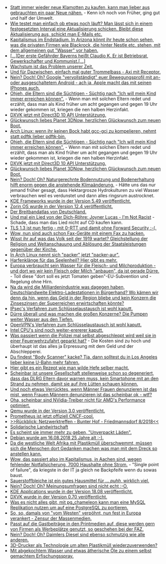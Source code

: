 * [Statt immer wieder neue Klamotten zu kaufen, kann man lieber aus gebrauchten ein paar Neue nähen.](https://www.careelite.de/recycling-mode/) - Kenn ich noch von Früher, ging gut und half der Umwelt.
* [Wie testet man einfach ob etwas noch läuft? Man lässt sich in einem festgesetzten Interval eine Aktualisierung schicken. Bleibt diese Aktualisierung aus, schickt man E-Mails etc.](https://utcc.utoronto.ca/~cks/space/blog/sysadmin/SimpleAliveCheckPattern)
* [Kapitalismus im Endstadium. In Arizona könnt ihr heute schon sehen, was die privaten Firmen wie Blackrock, die hinter Nestle etc. stehen, mit dem allgemeinen gut "Wasser" vor haben.](https://netzfrauen.org/2018/08/13/water-wars/)
* [[...]Der erste Gefährder Bayerns heißt Claudio K. Er ist Betriebsrat, Gewerkschafter und Kommunist.[...]](https://blog.fefe.de/?ts=a58fbe96)
* [Wachstum ist das Problem unserer Zeit.](https://netzfrauen.org/2018/08/13/wachstum/)
* [Und für Dazwischen, einfach mal guter Trommelbass - Axi mit Receptor.](https://www.youtube.com/watch?v=63sqpvIbpqs&list=RDEM1MS5hIB9lKhj1MbaUfL8Ew&index=23)
* [Nein? Doch! Oh? Google "vervollständigt" euer Bewegungsprofil mit an- oder ausgeschaltetem Android - ach ja, Apple macht das mit seinen IPhones auch.](https://blog.fefe.de/?ts=a58f47bb)
* [Ohjeh, die Eltern sind die Süchtigen - Süchtig nach "Ich will mein Kind immer erreichen können".](https://tuxproject.de/blog/2018/08/smombies-ue18/) - Wenn man mit solchen Eltern redet und erzählt, dass man als Kind früher um acht gegangen und gegen 19 Uhr wieder gekommen ist, kriegen die nen halben Herzinfakt.
* [DXVK jetzt mit Direct3D 10 API Unterstützung.](https://www.phoronix.com/scan.php?page=news_item&px=DXVK-Merges-Direct3D-10)
* [Glückwunsch liebes Planet 3DNow, herzlichen Glückwunsch zum neuen Boot.](https://www.planet3dnow.de/cms/39660-intern-planet-3dnow-laeuft-auf-neuem-epyc-server/)
* [Arch Linux: wenn ihr keinen Bock habt gcc-gcj zu kompelieren, nehmt statt pdftk lieber pdftk-bin.](https://aur.archlinux.org/packages/pdftk/)
* [Ohjeh, die Eltern sind die Süchtigen - Süchtig nach "Ich will mein Kind immer erreichen können".](https://tuxproject.de/blog/2018/08/smombies-ue18/) - Wenn man mit solchen Eltern redet und erzählt, dass man als Kind früher um acht gegangen und gegen 19 Uhr wieder gekommen ist, kriegen die nen halben Herzinfakt.
* [DXVK jetzt mit Direct3D 10 API Unterstützung.](https://www.phoronix.com/scan.php?page=news_item&px=DXVK-Merges-Direct3D-10)
* [Glückwunsch liebes Planet 3DNow, herzlichen Glückwunsch zum neuen Boot.](https://www.planet3dnow.de/cms/39660-intern-planet-3dnow-laeuft-auf-neuem-epyc-server/)
* [Nein? Doch! Oh? Naturgerechnte Bodennutzung und Bodenerhaltung hilft enorm gegen die anstehende Klimaänderung.](http://www.sonnenseite.com/de/umwelt/boeden-als-klimaschuetzer.html) - Hätte uns das nur jemand früher gesagt, dass Hektargrosze Hydrokulturen zu viel Wasser verbrauchen weil es verdunstet und dann alles ringsrum austrocknet.
* [KDE Frameworks wurde in der Version 5.49 veröffentlicht.](https://www.pro-linux.de/news/1/26191/kde-frameworks-5490-mit-zahlreichen-neuerungen.html)
* [Zorin OS wurde in der Version 12.4 veröffentlicht.](https://www.pro-linux.de/news/1/26192/zorin-os-124-freigegeben.html)
* [Der Breitbandatlas von Deutschland.](http://www.bmvi.de/DE/Themen/Digitales/Breitbandausbau/Breitbandatlas-Karte/start.html)
* [Und mal ein Lied von der Dich-Röhre: Joyner Lucas - I'm Not Racist](https://www.youtube.com/watch?v=43gm3CJePn0) - Schade, dass man das Lied nicht auf CD kaufen kann.
* [TLS 1.3 ist nun fertig - mit 0-RTT und damit ohne Forward Security :-(.](https://www.pro-linux.de/news/1/26194/standardisierung-von-tls-13-abgeschlossen.html)
* [Wow, nun sind auch schon Fax-Geräte mit einem Fax zu hacken.](https://blog.fefe.de/?ts=a58c0ae2)
* [Wisst ihr auf was das Volk seit der 1919 wartet? Gleichstellung der Religion und Weltanschauung und Ablösung der Staatsleistungen gegenüber der Kirche.](https://tuxproject.de/blog/2018/08/99-jahre-freiheitsentzug/)
* [In Arch Linux nennt sich "packer" jetzt "packer-aur".](https://bbs.archlinux.org/viewtopic.php?id=239570)
* [Harfenklänge für das Seelenheil? Hier gibt es mehr.](https://www.welt-im-wandel.tv/video/heilende-frequenzen-musik-zum-ausklang-des-lebens/)
* [Europa verbraucht sein Wasser für die Fleisch- und Milchproduktion - und dort wo wir kein Fleisch oder Milch "anbauen", da ist gerade Dürre.](https://netzfrauen.org/2018/08/14/duerre-2/) - Toll diese "dort soll es jetzt Tomaten geben"-EU-Subvention und -Regelung ohne Hirn.
* [Na da wird die Milliardenindustrie was dagegen haben, Deutschlandweite Elektro-Ladestationen in Bürgerhand? Wo kämen wir denn da hin, wenn das Geld in der Region bliebe und kein Konzern die Zinseszinsen der Superreichen erwirtschaften könnte?](http://www.sonnenseite.com/de/energie/bundesweites-e-ladenetz-in-buergerhand-mit-oekostrom.html)
* [IPsec's Verfahren zum Schlüsselaustausch ist wohl kaputt.](https://blog.fefe.de/?ts=a58d816f)
* [Dürre überall und was machen die großen Konzerne? Die Pumpen weiter Wasser aus den Tiefen.](https://www.neopresse.com/essenundtrinken/grosskonzerne-pumpen-trotz-duerre-katastrophen-wasser-ab-coca-cola-und-nestle-uebermaechtig/)
* [OpenVPN's Verfahren zum Schlüsselaustausch ist wohl kaputt.](https://blog.fefe.de/?ts=a58ae55d)
* [Intel CPU's sind noch weiter-erererer kaputt.](https://www.pro-linux.de/news/1/26200/weitere-spectre-%C3%A4hnliche-prozessorfehler-aufgedeckt.html)
* [Was passiert wenn die Polizei mal selbst abgeschleppt wird weil sie in einer Feuerwehrzufahrt geparkt hat?](https://blog.fefe.de/?ts=a58aed3d) - Die Kosten sind zu hoch und überhaupt ist das alles ja Erpressung mit dem Geld und der Abschlepperei.
* [Du findest "Body Scanner" kacke? Tja, dann solltest du in Los Angeles lieber keine U-Bahn mehr fahren.](https://blog.fefe.de/?ts=a58aefde)
* [Hier gibt es ein Rezept wie man wilde Hefe selber macht.](https://www.smarticular.net/wilde-hefe-wasser-wildhefe-rezept-zuechten-verwenden-vermehren/)
* [Scheinbar ist unsere Gesellschaft stellenweise schon so degeneriert, dass das DLRG Eltern davor warnen muss, kein Smartphone mit an den Strand zu nehmen, damit sie auf ihre Lütten schauen können.](https://blog.fefe.de/?ts=a58a6285)
* [Und noch etwas Verrücktes, wenn Männer Frauen denunzieren ist das mist, wenn Frauen Männern denunzieren ist das scheinbar ok - wtf?](https://blog.fefe.de/?ts=a58a5caa)
* [Oha, scheinbar sind NVidia-Treiber nicht für AMD's Performance optimiert.](https://www.planet3dnow.de/cms/39803-amd-ryzen-threadripper-2990wx-performance-boost-durch-radeon-statt-geforce/)
* [Qemu wurde in der Version 3.0 veröffentlicht.](https://www.pro-linux.de/news/1/26202/qemu-30-freigegeben.html)
* [Prometheus ist jetzt offiziell CNCF-cool.](https://www.pro-linux.de/news/1/26201/prometheus-absolviert-den-inkubator-der-cncf.html)
* [>>Rückblick: Netzwerktreffen - Bunter Hof - Friedmannsdorf 8/2018<<](https://bio-erzgebirge.de/wp/?p=15796)
* [Solidarische Landwirtschaft](https://www.solidarische-landwirtschaft.org/index.php?id=92)
* [Es scheint sie immer mehr zu geben, "Unverpackt Läden".](https://www.smarticular.net/muellfrei-einkaufen-alle-unverpacktlaeden/)
* [Debian wurde am 16.08.2018 25 Jahre alt :-).](https://lwn.net/Articles/762854)
* [Da die westliche Welt Afrika mit Plastikmüll überschwemmt, müssen sich die Menschen dort Gedanken machen was man mit dem Dreck so anstellen kann.](http://www.sonnenseite.com/de/umwelt/afrika-ist-auf-dem-richtigen-weg-um-plastikprodukte-zu-bekaempfen.html)
* [Wow, das passiert also im Kapitalismus, in Aachen sind, wegen fehlender Notfallsicherung, 7000 Haushalte ohne Strom.](https://blog.fefe.de/?ts=a58b3176) - "Single point of failure", da kriegste in der IT ja gleich ne Backpfeife wenn du sowas baust.
* [Sauerstoffbleiche ist ein gutes Hausmittel für ... *puhh*, wirklich viel.](https://www.smarticular.net/sauerstoffbleiche-waesche-putzen-desinfizieren-hausmittel-anwendung/)
* [Nein? Doch! Oh? Meinungsumfragen sind nicht echt :-O.](https://www.neopresse.com/medien/meinungsumfragen-die-grosse-faelschung/)
* [KDE Applications wurde in der Version 18.08 veröffentlicht.](https://www.pro-linux.de/news/1/26208/kde-applications-1808-freigegeben.html)
* [DXVK wurde in der Version 0.70 veröffentlicht.](https://www.phoronix.com/scan.php?page=news_item&px=DXVK-0.70-Released)
* [Was es nicht alles gibt, mit pg_chameleon kann man eine MySQL Replikation nutzen um auf eine PostgreSQL zu portieren.](https://www.percona.com/blog/2018/08/17/replication-from-percona-server-for-mysql-to-postgresql-using-pg_chameleon/)
* [So, so, damals von "vom Westen" verpöhnt, nun fest in Europa verankert - Zensur der Massenmedien.](https://blog.fefe.de/?ts=a586d819)
* [Passt auf die Gastbeiträge in den Printmedien auf, diese werden gern von Firmen als Werbeplätze genutzt, so geschehen bei der FAZ.](https://blog.fefe.de/?ts=a586d41c)
* [Nein? Doch! Oh? Daimlers Diesel sind ebenso schmutzig wie alle anderen.](https://blog.fefe.de/?ts=a586cfe1)
* [3D-Drucker als Technologie um alten Plastikmüll wiederzuverwenden?](http://www.sonnenseite.com/de/zukunft/ein-traum-von-technik.html)
* [Mit abgekochtem Wasser und etwas ätherische Öle zu einem selbst gemachtem Erfischungsspray.](https://www.smarticular.net/erfrischungsspray-gesicht-koerper-selber-machen/)
